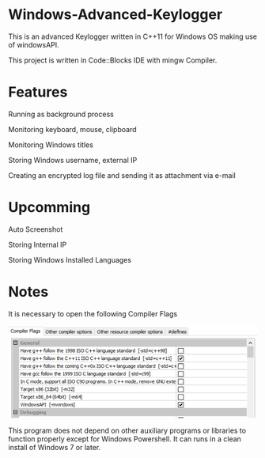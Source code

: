 # Windows-Advanced-Keylogger
This is an advanced Keylogger written in C++11 for Windows OS making use of windowsAPI.

This project is written in Code::Blocks IDE with mingw Compiler.

# Features

Running as background process

Monitoring keyboard, mouse, clipboard 

Monitoring Windows titles

Storing  Windows username, external IP

Creating an encrypted log file and sending it as attachment via e-mail

# Upcomming
Auto Screenshot

Storing Internal IP

Storing Windows Installed Languages


# Notes
It is necessary to open the following Compiler Flags 

![alt tag](https://raw.githubusercontent.com/Obrelix/Windows-Advanced-Keylogger/master/Images/Flags.PNG)

This program does not depend on other auxiliary programs or libraries to function properly except for Windows Powershell. 
It can runs in a clean install of Windows 7 or later.
